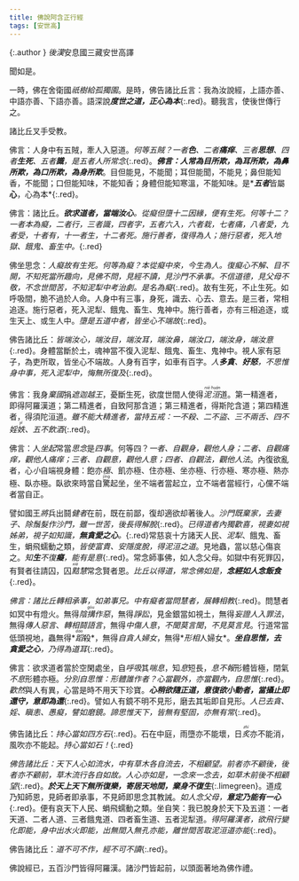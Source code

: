 ```yaml
---
title: 佛說阿含正行經
tags: [安世高]
---
```


{:.author }
<dfn title="东汉（公元25年—220年），史称后汉。">後漢</dfn>安息國三藏安世高譯

聞如是。

一時，佛在舍衛國*祇樹給孤獨園*。是時，佛告諸比丘言：我為汝說經，上語亦善、中語亦善、下語亦善。語深說***度世之道，正心為本***{:.red}。聽我言，使後世傳行之。

諸比丘叉手受教。

佛言：人身中有五賊，牽人入惡道。*何等五賊？一者<b>色</b>、二者<b>痛痒</b>、三者<b>思想</b>、四者<b>生死</b>、五者<b>識</b>，是五者人所常念*{:.red}。***佛言：人常為目所欺，為耳所欺，為鼻所欺，為口所欺，為身所欺***。目但能見，不能聞；耳但能聞，不能見；鼻但能知香，不能聞；口但能知味，不能知香；身體但能知寒溫，不能知味。是*<dfn title="目、耳、鼻、口、身。"><b>五者</b></dfn>皆屬<b>心</b>，心為本*{:.red}。

佛言：諸比丘。*<b>欲求道者，當端汝心</b>。從<dfn title="无明。">癡</dfn>但墮十二因緣，便有生死。何等十二？一者本為癡，二者行，三者識，四者字，五者六入，六者栽，七者痛，八者愛，九者受，十者有，十一者生，十二者死。施行善者，復得為人；施行惡者，死入地獄、餓鬼、畜生中。*{:.red}

佛坐思念：*人癡故有生死。何等為癡？本從癡中來，今生為人。復癡心不解、目不開，不知死當所趣向，見佛不問，見經不讀，見沙門不承事。不信道德，見父母不敬，不念世間苦，不知<dfn title="地狱。">泥犁</dfn>中<dfn title="犹拷问。">考治</dfn>劇。是名為癡*{:.red}。故有生死，不止生死。如呼吸間，脆不過於人命。人身中有三事，身死，識去、心去、意去。是三者，常相追逐。施行惡者，死入泥犁、餓鬼、畜生、鬼神中。施行善者，亦有三相追逐，或生天上、或生人中。*墮是五道中者，皆坐心不端故*{:.red}。

佛告諸比丘：*皆端汝心，端汝目，端汝耳，端汝鼻，端汝口，端汝身，端汝意*{:.red}。身體當斷於土，魂神當不復入泥犁、餓鬼、畜生、鬼神中。視人家有惡子，為吏所取，皆坐心不端故。人身有百字，如車有百字。*人<b>多貪</b>、<b>好怒</b>，不思惟身中事，死入泥犁中，悔無所復及*{:.red}。

佛言：我身*棄國*捐*遮迦越王*，憂斷生死，欲度世間人使得<dfn title="涅槃。"><ruby>泥<rt>niè</rt>洹<rt>huán</rt></ruby></dfn>道。第一精進者，即得阿羅漢道；第二精進者，自致阿那含道；第三精進者，得斯陀含道；第四精進者，得須陀洹道。*雖不能大精進者，當持五戒：一不殺、二不盜、三不兩舌、四不<dfn title="纵欲放荡。">婬<ruby>妷<rt>yì</rt></ruby></dfn>、五不飲酒*{:.red}。

佛言：人*坐起*常當*思念*是*四事*。何等四？*一者、自觀身，觀他人身；二者、自觀痛痒，觀他人痛痒；三者、自觀意，觀他人意；四者、自觀法，觀他人法*。內復欲亂者，心<dfn title="细致。">小</dfn>自端視身體：飽亦<dfn title="困窘，疲困；顶点，最高限度。">極</dfn>、飢亦極、住亦極、坐亦極、行亦極、寒亦極、熱亦極、臥亦極。臥欲來時當自<ruby title="惊">驚<rt>jīng</rt></ruby>起坐，坐不端者當起立，立不端者當經行，心儻不端者當自正。

譬如國王<dfn title="带领。">將</dfn>兵出鬪*健者*在前，既在前鄙，復却適欲却著後人。*沙門既棄家，去妻子、除鬚髮作沙門，雖一世苦，後長得解脫*{:.red}。*已得道者內獨歡喜，視妻如視姊弟，視子如知識，**無貪愛之心**。*{:.red}常慈哀十方諸天人民、<dfn title="地狱。">泥犁</dfn>、餓鬼、畜生，蜎飛蠕動之類，*皆使富貴、安隱度脫，得泥洹之道*。見地蟲，當以慈心傷哀之。*知<b>生</b>不復<b>癡</b>，能有是意*{:.red}。常念師事佛，如人念父母。如獄中有死罪囚，有賢者往請囚，囚<dfn title="机敏聪慧。"><ruby>黠<rt>xiá</rt></ruby>慧</dfn>常念賢者恩。*比丘以得道，常念佛如是，<b>念經如人念飯食</b>*{:.red}。

*佛言：諸比丘轉相承事，如弟事兄。中有癡者當問慧者，展轉相教*{:.red}。問慧者如冥中有燈火。無得*陰<ruby>搆<rt>gòu</rt></ruby>作惡*，無得*諍訟*，見金銀當如視土，無得*妄證人入罪法*，無得*傳人惡言*、*轉相鬪語言*，無得*中傷人意*，*不聞莫言聞*，*不見莫言見*。行道常當低頭視地，蟲無得*<dfn title="踩。"><ruby>蹈<rt>dǎo</rt></ruby></dfn>殺*，無得*自貪人婦女*，無得*<dfn title="端详，细看。">形相</dfn>人婦女*。*<b>坐自思惟，去貪愛之心</b>，乃得為道耳*{:.red}。

佛言：欲求道者當於空閑處坐，自*呼吸*其*喘息*，知*息*短長，*息*<dfn title="不回报，不答复。">不報</dfn>形體皆極，閉氣*不息*形體亦極。*分別自思惟：形體誰作者？心當觀外，亦當觀內，自思惟*{:.red}。<dfn title="高兴愉快的样子">歡然</dfn>與人有異，心當是時不用天下珍寶。***心稍欲隨正道，意復欲小動者，當攝止即還守，意即為還***{:.red}。譬如人有鏡不明不見形，磨去其垢即自見形。*人已去貪、婬、瞋恚、愚癡，譬如磨鏡。諦思惟天下，皆無有堅固，亦無有常*{:.red}。

佛告諸比丘：*持心當如四方石*{:.red}。石在中庭，雨墮亦不能壞，日<dfn title="曝晒，烤。"><ruby>炙<rt>zhì</rt></ruby></dfn>亦不能消，風吹亦不能起。*持心當如石！*{:.red}

*佛告諸比丘：天下人心如流水，中有草木各自流去，不相顧望。前者亦不顧後，後者亦不顧前，草木流行各自如故。人心亦如是，一念來一念去，如草木前後不相顧望*{:.red}。***於天上天下無所復樂，寄居天地間，棄身不復生***{:.limegreen}。道成乃知師恩，見師者即承事，不見師即思念其教誡。*如人念父母，<b>意定乃能有一心</b>*{:.red}。便有哀天下人民、蜎飛蠕動之類。坐自笑：我已脫身於天下及五道：一者天道、二者人道、三者餓鬼道、四者畜生道、五者泥犁道。*得阿羅漢者，欲飛行變化即能，身中出水火即能，出無間入無孔亦能，離世間苦取泥洹道亦能*{:.red}。

佛告諸比丘：*道不可不作，經不可不讀*{:.red}。

佛說經已，五百沙門皆得阿羅漢。諸沙門皆起前，以頭面著地為佛作禮。
